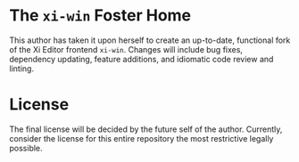 # The `xi-win` Foster Home
This author has taken it upon herself to create an up-to-date, functional fork
of the Xi Editor frontend `xi-win`. Changes will include bug fixes, dependency
updating, feature additions, and idiomatic code review and linting.

# License
The final license will be decided by the future self of the author. Currently,
consider the license for this entire repository the most restrictive legally
possible.
